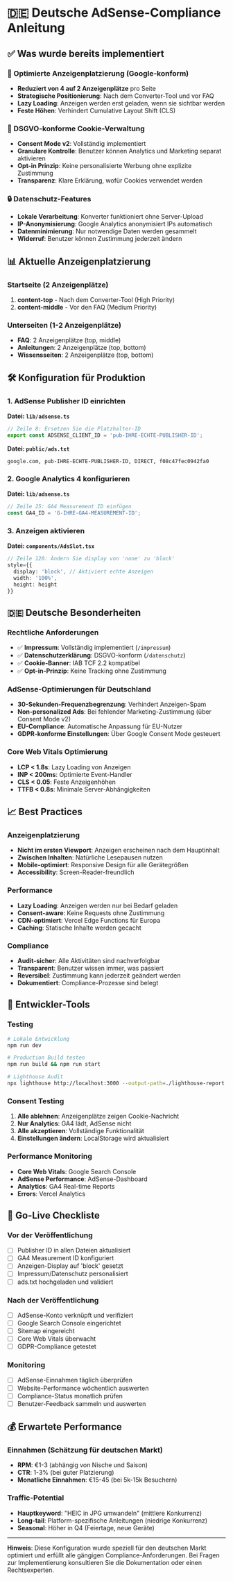 # 🇩🇪 Deutsche AdSense-Compliance Anleitung

## ✅ Was wurde bereits implementiert

### 🎯 Optimierte Anzeigenplatzierung (Google-konform)
- **Reduziert von 4 auf 2 Anzeigenplätze** pro Seite
- **Strategische Positionierung**: Nach dem Converter-Tool und vor FAQ
- **Lazy Loading**: Anzeigen werden erst geladen, wenn sie sichtbar werden
- **Feste Höhen**: Verhindert Cumulative Layout Shift (CLS)

### 🍪 DSGVO-konforme Cookie-Verwaltung
- **Consent Mode v2**: Vollständig implementiert
- **Granulare Kontrolle**: Benutzer können Analytics und Marketing separat aktivieren
- **Opt-in Prinzip**: Keine personalisierte Werbung ohne explizite Zustimmung
- **Transparenz**: Klare Erklärung, wofür Cookies verwendet werden

### 🔒 Datenschutz-Features
- **Lokale Verarbeitung**: Konverter funktioniert ohne Server-Upload
- **IP-Anonymisierung**: Google Analytics anonymisiert IPs automatisch
- **Datenminimierung**: Nur notwendige Daten werden gesammelt
- **Widerruf**: Benutzer können Zustimmung jederzeit ändern

## 📊 Aktuelle Anzeigenplatzierung

### Startseite (2 Anzeigenplätze)
1. **content-top** - Nach dem Converter-Tool (High Priority)
2. **content-middle** - Vor den FAQ (Medium Priority)

### Unterseiten (1-2 Anzeigenplätze)
- **FAQ**: 2 Anzeigenplätze (top, middle)
- **Anleitungen**: 2 Anzeigenplätze (top, bottom)
- **Wissensseiten**: 2 Anzeigenplätze (top, bottom)

## 🛠️ Konfiguration für Produktion

### 1. AdSense Publisher ID einrichten

**Datei: `lib/adsense.ts`**
```typescript
// Zeile 8: Ersetzen Sie die Platzhalter-ID
export const ADSENSE_CLIENT_ID = 'pub-IHRE-ECHTE-PUBLISHER-ID';
```

**Datei: `public/ads.txt`**
```
google.com, pub-IHRE-ECHTE-PUBLISHER-ID, DIRECT, f08c47fec0942fa0
```

### 2. Google Analytics 4 konfigurieren

**Datei: `lib/adsense.ts`**
```typescript
// Zeile 25: GA4 Measurement ID einfügen
const GA4_ID = 'G-IHRE-GA4-MEASUREMENT-ID';
```

### 3. Anzeigen aktivieren

**Datei: `components/AdsSlot.tsx`**
```typescript
// Zeile 120: Ändern Sie display von 'none' zu 'block'
style={{
  display: 'block', // Aktiviert echte Anzeigen
  width: '100%',
  height: height
}}
```

## 🇩🇪 Deutsche Besonderheiten

### Rechtliche Anforderungen
- ✅ **Impressum**: Vollständig implementiert (`/impressum`)
- ✅ **Datenschutzerklärung**: DSGVO-konform (`/datenschutz`)
- ✅ **Cookie-Banner**: IAB TCF 2.2 kompatibel
- ✅ **Opt-in-Prinzip**: Keine Tracking ohne Zustimmung

### AdSense-Optimierungen für Deutschland
- **30-Sekunden-Frequenzbegrenzung**: Verhindert Anzeigen-Spam
- **Non-personalized Ads**: Bei fehlender Marketing-Zustimmung (über Consent Mode v2)
- **EU-Compliance**: Automatische Anpassung für EU-Nutzer
- **GDPR-konforme Einstellungen**: Über Google Consent Mode gesteuert

### Core Web Vitals Optimierung
- **LCP < 1.8s**: Lazy Loading von Anzeigen
- **INP < 200ms**: Optimierte Event-Handler
- **CLS < 0.05**: Feste Anzeigenhöhen
- **TTFB < 0.8s**: Minimale Server-Abhängigkeiten

## 📈 Best Practices

### Anzeigenplatzierung
- **Nicht im ersten Viewport**: Anzeigen erscheinen nach dem Hauptinhalt
- **Zwischen Inhalten**: Natürliche Lesepausen nutzen
- **Mobile-optimiert**: Responsive Design für alle Gerätegrößen
- **Accessibility**: Screen-Reader-freundlich

### Performance
- **Lazy Loading**: Anzeigen werden nur bei Bedarf geladen
- **Consent-aware**: Keine Requests ohne Zustimmung
- **CDN-optimiert**: Vercel Edge Functions für Europa
- **Caching**: Statische Inhalte werden gecacht

### Compliance
- **Audit-sicher**: Alle Aktivitäten sind nachverfolgbar
- **Transparent**: Benutzer wissen immer, was passiert
- **Reversibel**: Zustimmung kann jederzeit geändert werden
- **Dokumentiert**: Compliance-Prozesse sind belegt

## 🔧 Entwickler-Tools

### Testing
```bash
# Lokale Entwicklung
npm run dev

# Production Build testen
npm run build && npm run start

# Lighthouse Audit
npx lighthouse http://localhost:3000 --output-path=./lighthouse-report.html
```

### Consent Testing
1. **Alle ablehnen**: Anzeigenplätze zeigen Cookie-Nachricht
2. **Nur Analytics**: GA4 lädt, AdSense nicht
3. **Alle akzeptieren**: Vollständige Funktionalität
4. **Einstellungen ändern**: LocalStorage wird aktualisiert

### Performance Monitoring
- **Core Web Vitals**: Google Search Console
- **AdSense Performance**: AdSense-Dashboard
- **Analytics**: GA4 Real-time Reports
- **Errors**: Vercel Analytics

## 🚀 Go-Live Checkliste

### Vor der Veröffentlichung
- [ ] Publisher ID in allen Dateien aktualisiert
- [ ] GA4 Measurement ID konfiguriert
- [ ] Anzeigen-Display auf 'block' gesetzt
- [ ] Impressum/Datenschutz personalisiert
- [ ] ads.txt hochgeladen und validiert

### Nach der Veröffentlichung
- [ ] AdSense-Konto verknüpft und verifiziert
- [ ] Google Search Console eingerichtet
- [ ] Sitemap eingereicht
- [ ] Core Web Vitals überwacht
- [ ] GDPR-Compliance getestet

### Monitoring
- [ ] AdSense-Einnahmen täglich überprüfen
- [ ] Website-Performance wöchentlich auswerten
- [ ] Compliance-Status monatlich prüfen
- [ ] Benutzer-Feedback sammeln und auswerten

## 💰 Erwartete Performance

### Einnahmen (Schätzung für deutschen Markt)
- **RPM**: €1-3 (abhängig von Nische und Saison)
- **CTR**: 1-3% (bei guter Platzierung)
- **Monatliche Einnahmen**: €15-45 (bei 5k-15k Besuchern)

### Traffic-Potential
- **Hauptkeyword**: "HEIC in JPG umwandeln" (mittlere Konkurrenz)
- **Long-tail**: Platform-spezifische Anleitungen (niedrige Konkurrenz)
- **Seasonal**: Höher in Q4 (Feiertage, neue Geräte)

---

**Hinweis**: Diese Konfiguration wurde speziell für den deutschen Markt optimiert und erfüllt alle gängigen Compliance-Anforderungen. Bei Fragen zur Implementierung konsultieren Sie die Dokumentation oder einen Rechtsexperten. 
